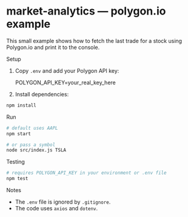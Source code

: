 # market-analytics — polygon.io example

This small example shows how to fetch the last trade for a stock using Polygon.io and print it to the console.

Setup

1. Copy `.env` and add your Polygon API key:

   POLYGON_API_KEY=your_real_key_here

2. Install dependencies:

```bash
npm install
```

Run

```bash
# default uses AAPL
npm start

# or pass a symbol
node src/index.js TSLA
```

Testing

```bash
# requires POLYGON_API_KEY in your environment or .env file
npm test
```

Notes

- The `.env` file is ignored by `.gitignore`.
- The code uses `axios` and `dotenv`.
